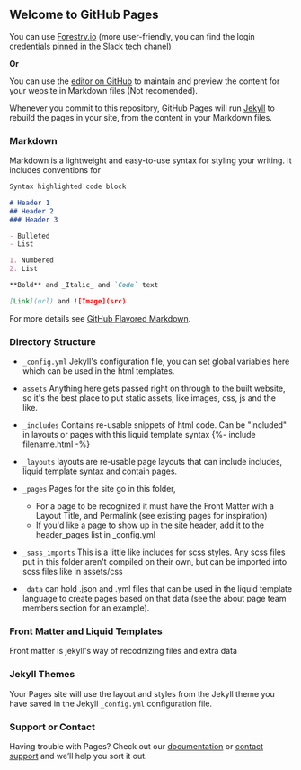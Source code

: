## Welcome to GitHub Pages

You can use [Forestry.io](https://app.forestry.io/sites/6xc8lcwpmqe0hw/) (more user-friendly, you can find the login credentials pinned in the Slack tech chanel)

**Or**

You can use the [editor on GitHub](https://github.com/KW-M/scee-jekyll/edit/master/README.md) to maintain and preview the content for your website in Markdown files (Not recomended).

Whenever you commit to this repository, GitHub Pages will run [Jekyll](https://jekyllrb.com/) to rebuild the pages in your site, from the content in your Markdown files.

### Markdown

Markdown is a lightweight and easy-to-use syntax for styling your writing. It includes conventions for

```markdown
Syntax highlighted code block

# Header 1
## Header 2
### Header 3

- Bulleted
- List

1. Numbered
2. List

**Bold** and _Italic_ and `Code` text

[Link](url) and ![Image](src)
```

For more details see [GitHub Flavored Markdown](https://guides.github.com/features/mastering-markdown/).

### Directory Structure

- `_config.yml` Jekyll's configuration file, you can set global variables here which can be used in the html templates.
- `assets` Anything here gets passed right on through to the built website, so it's the best place to put static assets, like images, css, js and the like.

- `_includes` Contains re-usable snippets of html code. Can be "included" in layouts or pages with this liquid template syntax {%- include filename.html -%}
- `_layouts` layouts are re-usable page layouts that can include includes, liquid template syntax and contain pages.
- `_pages` Pages for the site go in this folder,
    - For a page to be recognized it must have the Front Matter with a Layout Title, and Permalink (see existing pages for inspiration)
    - If you'd like a page to show up in the site header, add it to the header_pages list in _config.yml

- `_sass_imports` This is a little like includes for scss styles. Any scss files put in this folder aren't compiled on their own, but can be imported into scss files like in assets/css
- `_data` can hold .json and .yml files that can be used in the liquid template language to create pages based on that data (see the about page team members section for an example).

### Front Matter and Liquid Templates

Front matter is jekyll's way of recodnizing files and extra data

### Jekyll Themes

Your Pages site will use the layout and styles from the Jekyll theme you have saved in the Jekyll `_config.yml` configuration file.

### Support or Contact

Having trouble with Pages? Check out our [documentation](https://help.github.com/categories/github-pages-basics/) or [contact support](https://github.com/contact) and we’ll help you sort it out.
